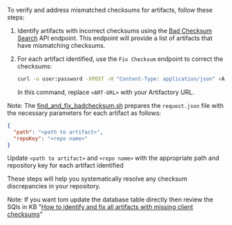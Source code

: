 
To verify and address mismatched checksums for artifacts, follow these steps:

1. Identify artifacts with incorrect checksums using the [Bad Checksum Search](https://jfrog.com/help/r/jfrog-rest-apis/bad-checksum-search) API endpoint. This endpoint will provide a list of artifacts that have mismatching checksums.

2. For each artifact identified, use the `Fix Checksum` endpoint to correct the checksums:
   ```bash
   curl -u user:password -XPOST -H "Content-Type: application/json" <ART-URL>/artifactory/api/checksums/fix -d @request.json
   ```
   In this command, replace `<ART-URL>` with your Artifactory URL.

Note: The [find_and_fix_badchecksum.sh](find_and_fix_badchecksum.sh) prepares the `request.json` file with the necessary  parameters for each artifact as follows:
   ```json
   {
     "path": "<path to artifact>",
     "repoKey": "<repo name>"
   }
   ```
Update `<path to artifact>` and `<repo name>` with the appropriate path and repository key for each artifact identified

These steps will help you systematically resolve any checksum discrepancies in your repository.

Note: If you want tom update the database table directly then review the SQls in KB "[How to identify and fix all artifacts with missing client checksums](https://jfrog.com/help/r/artifactory-how-to-identify-and-fix-all-artifacts-with-missing-client-checksums)"